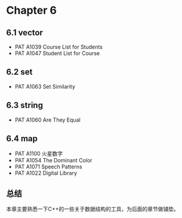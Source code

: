 #	Chapter 6

##	6.1 vector

*	PAT A1039 Course List for Students
*	PAT A1047 Student List for Course

##	6.2 set

*	PAT A1063 Set Similarity

##	6.3 string

*	PAT A1060 Are They Equal

##	6.4 map

*	PAT A1100 火星数字
*	PAT A1054 The Dominant Color
*	PAT A1071 Speech Patterns
*	PAT A1022 Digital Library

##	总结

本章主要熟悉一下C++的一些关于数据结构的工具，为后面的章节做铺垫。
